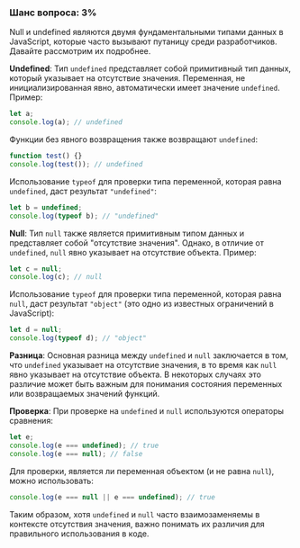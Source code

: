 ### Шанс вопроса: 3%

Null и undefined являются двумя фундаментальными типами данных в JavaScript, которые часто вызывают путаницу среди разработчиков. Давайте рассмотрим их подробнее.

**Undefined**: 
Тип `undefined` представляет собой примитивный тип данных, который указывает на отсутствие значения. Переменная, не инициализированная явно, автоматически имеет значение `undefined`. Пример:
```javascript
let a;
console.log(a); // undefined
```
Функции без явного возвращения также возвращают `undefined`:
```javascript
function test() {}
console.log(test()); // undefined
```
Использование `typeof` для проверки типа переменной, которая равна `undefined`, даст результат `"undefined"`:
```javascript
let b = undefined;
console.log(typeof b); // "undefined"
```

**Null**:
Тип `null` также является примитивным типом данных и представляет собой "отсутствие значения". Однако, в отличие от `undefined`, `null` явно указывает на отсутствие объекта. Пример:
```javascript
let c = null;
console.log(c); // null
```
Использование `typeof` для проверки типа переменной, которая равна `null`, даст результат `"object"` (это одно из известных ограничений в JavaScript):
```javascript
let d = null;
console.log(typeof d); // "object"
```

**Разница**:
Основная разница между `undefined` и `null` заключается в том, что `undefined` указывает на отсутствие значения, в то время как `null` явно указывает на отсутствие объекта. В некоторых случаях это различие может быть важным для понимания состояния переменных или возвращаемых значений функций.

**Проверка**:
При проверке на `undefined` и `null` используются операторы сравнения:
```javascript
let e;
console.log(e === undefined); // true
console.log(e === null); // false
```
Для проверки, является ли переменная объектом (и не равна `null`), можно использовать:
```javascript
console.log(e === null || e === undefined); // true
```

Таким образом, хотя `undefined` и `null` часто взаимозаменяемы в контексте отсутствия значения, важно понимать их различия для правильного использования в коде.